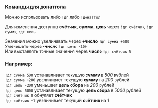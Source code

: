 ### Команды для донатгола

Можно использовать либо `!дг` либо `!донатгол`

Для изменения доступны **счётчик**, **сумма**, **цель** через `!дг счётчик`, `!дг сумма`, `!дг цель`

Значения можно увеличивать через **+число** `!дг сумма +500`  
Уменьшать через **-число** `!дг цель -200`  
Или выставлять точные значения через **число** `!дг счётчик 5`  

### Например:

`!дг сумма 500` устанавливает текущую **сумму** в *500* рублей  
`!дг сумма +200` увеличивает текущую **сумму** на *200*  рублей  
`!дг цель -200` уменьшает **цель сбора** на *200* рублей  
`!дг цель 5000` устанавливает текущую **цель сбора** в *5000* рублей  
`!дг счётчик 0` обнуляет **счётчик**   
`!дг счётчик +1` увеличивает текущий **счётчик** на *1*
